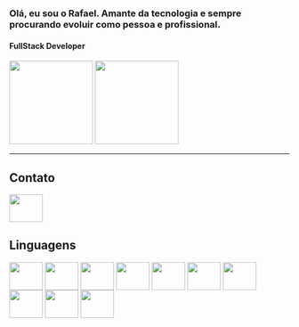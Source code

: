 ### Olá, eu sou o Rafael. Amante da tecnologia e sempre procurando evoluir como pessoa e profissional.
#### FullStack Developer

<div>

<img height="150em" src="https://github-readme-stats.vercel.app/api?username=RafaelGuido&show_icons=true&theme=merko"/>

<img height="150em" src="https://github-readme-stats.vercel.app/api/top-langs/?username=RafaelGuido&layout=compact"/>

</div>

----

## Contato

<a href="https://www.linkedin.com/in/rafaeltoccolini/">
  <img src="https://cdn.jsdelivr.net/gh/devicons/devicon/icons/linkedin/linkedin-original.svg" align="center" height="50" width="60">
</a>



## Linguagens

<div>

<img src="https://cdn.jsdelivr.net/gh/devicons/devicon/icons/java/java-original.svg" align="center" height="50" width="60">
<img src="https://cdn.jsdelivr.net/gh/devicons/devicon/icons/python/python-original.svg" align="center" height="50" width="60">
<img src="https://cdn.jsdelivr.net/gh/devicons/devicon/icons/react/react-original.svg" align="center" height="50" width="60">
<img src="https://cdn.jsdelivr.net/gh/devicons/devicon/icons/javascript/javascript-original.svg" align="center" height="50" width="60">
<img src="https://cdn.jsdelivr.net/gh/devicons/devicon/icons/angularjs/angularjs-original.svg" align="center" height="50" width="60">
<img src="https://cdn.jsdelivr.net/gh/devicons/devicon/icons/html5/html5-original.svg" align="center" height="50" width="60">
<img src="https://cdn.jsdelivr.net/gh/devicons/devicon/icons/css3/css3-original.svg" align="center" height="50" width="60">
<img src="https://cdn.jsdelivr.net/gh/devicons/devicon/icons/mysql/mysql-original-wordmark.svg" align="center" height="50" width="60">
<img src="https://cdn.jsdelivr.net/gh/devicons/devicon/icons/postgresql/postgresql-plain-wordmark.svg" align="center" height="50" width="60">
<img src="https://cdn.jsdelivr.net/gh/devicons/devicon/icons/git/git-plain-wordmark.svg" align="center" height="50" width="60">


</div>

